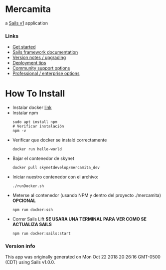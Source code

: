 # Mercamita

a [Sails v1](https://sailsjs.com) application


### Links

+ [Get started](https://sailsjs.com/get-started)
+ [Sails framework documentation](https://sailsjs.com/documentation)
+ [Version notes / upgrading](https://sailsjs.com/documentation/upgrading)
+ [Deployment tips](https://sailsjs.com/documentation/concepts/deployment)
+ [Community support options](https://sailsjs.com/support)
+ [Professional / enterprise options](https://sailsjs.com/enterprise)


# How To Install
* Instalar docker [link](https://docs.docker.com/install/)
* Instalar npm
  ```console
  sudo apt install npm
  # Verificar instalación
  npm -v
  ```
* Verificar que docker se instaló correctamente
  ```console
  docker run hello-world
  ```
* Bajar el contenedor de skynet
  ```console
  docker pull skynetdevelop/mercamita_dev
  ```
* Iniciar nuestro contenedor con el archivo:
  ```console
  ./runDocker.sh
  ```
* Meterse al contenedor (usando NPM y dentro del proyecto ./mercamita) **OPCIONAL**
  ```console
  npm run docker:ssh
  ```
* Correr Sails Lift **SE USARA UNA TERMINAL PARA VER COMO SE ACTUALIZA SAILS**
  ```console
  npm run docker:sails:start
  ```

### Version info

This app was originally generated on Mon Oct 22 2018 20:26:16 GMT-0500 (CDT) using Sails v1.0.0.

<!-- Internally, Sails used [`sails-generate@1.15.17`](https://github.com/balderdashy/sails-generate/tree/v1.15.17/lib/core-generators/new). -->



<!--
Note:  Generators are usually run using the globally-installed `sails` CLI (command-line interface).  This CLI version is _environment-specific_ rather than app-specific, thus over time, as a project's dependencies are upgraded or the project is worked on by different developers on different computers using different versions of Node.js, the Sails dependency in its package.json file may differ from the globally-installed Sails CLI release it was originally generated with.  (Be sure to always check out the relevant [upgrading guides](https://sailsjs.com/upgrading) before upgrading the version of Sails used by your app.  If you're stuck, [get help here](https://sailsjs.com/support).)
-->

